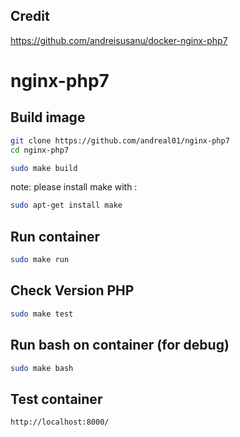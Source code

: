 
Credit
----------- 
https://github.com/andreisusanu/docker-nginx-php7


nginx-php7
==========
Build image
-----------

```bash
git clone https://github.com/andreal01/nginx-php7
cd nginx-php7
```



```bash
sudo make build
```

note: please install make with :

```bash
sudo apt-get install make
```

Run container
-------------
```bash
sudo make run
```

Check Version PHP
-------------
```bash
sudo make test
```


Run bash on container (for debug)
-------------
```bash
sudo make bash
```


Test container
--------------
```bash
http://localhost:8000/
```



